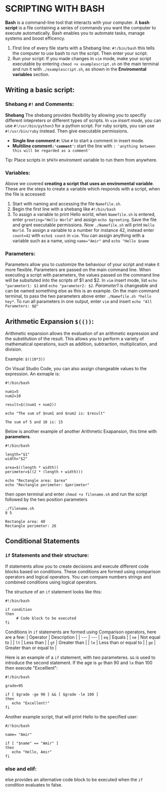 # **SCRIPTING WITH BASH**

**Bash** is a command-line tool that interacts with your computer. A **bash script** is a file containing a series of commands you want the computer to execute automatically.
Bash enables you to automate tasks, manage systems and boost efficency.

1) FIrst line of every file starts with a Shebang line: `#!/bin/bash` this tells the computer to use bash to run the script. Then enter your script. 
2) Run your script: If you made changes in `vim` mode, make your script executable by entering `chmod +x examplescript.sh` on the main terminal and run it with `./examplescript.sh`, as shown in the **Enviromental variables** section. 

## **Writing a basic script**:

### **Shebang `#!` and Comments**:
**Shebang** The shebang provides flexibility by allowing you to specifiy different intepreters or different types of scripts. In `vim` *insert mode*, you can use `#!/usr/bin/python3` for a python script. For ruby scripts, you can use `#!/usr/bin/ruby` instead. Then give executable permissions. 

- **Single line comment `#`:** Use `#` to start a comment in insert mode. 
- **Multiline comment`:'comment'`:** start the line with `: 'anything between this will be regarded as a comment'`

Tip: Place scripts in `$PATH` enviroment variable to run them from anywhere.

### **Variables**:
Above we covered **creating a script that uses an enviromental variable**. These are the steps to create a variable which responds with a script, when the file is accessed: 
1) Start with naming and accessing the file `Namefile.sh`.
2) Begin the first line with a shebang like `#!/bin/bash`
3) To assign a variable to print Hello world, when `Namefile.sh` is entered, enter `greeting="Hello World"` and assign `echo $greeting`. Save the file and grant executable permissions. Now `./Namefile.sh` will print `Hello World`. To assign a variable to a number for instance 42, instead enter `count=42` with `echo$ count` in `vim`.
You can assign anything with a variable such as a name, using `name="Amir"` and `echo "Hello $name`

### **Parameters**:
Parameters allow you to customize the behaviour of your script and make it more flexible. Parameters are passed on the main command line. When executing a script with parameters, the values passed on the command line will be subsituted into the scripts of $1 and $2.
In `vim` insert mode, list `echo "parameter1: $1` and `echo "parameter2: $2`. *Parameter1* is changeable and can be named something else as this is an example. 
On the main command terminal, to pass the two parameters above enter `./Namefile.sh *hello hey*`. To run all parameters in one output, enter `vim` and insert `echo "All Parameters: $@"`

## **Arithmetic Expansion** `$(())`:
Arithmetic expansion allows the evaluation of an arithmetic expression and the substitution of the result. This allows you to perform a variety of mathematical operations, such as addition, subtraction, multiplication, and division.

Example: `$((10*3))`

On Visual Studio Code, you can also assign changeable values to the expression. An exmaple is:
``` 
#!/bin/bash 

num1=5
num2=10

result=$((num1 + num2))

echo "The sum of $num1 and $num2 is: $result"
```
```
The sum of 5 and 10 is: 15
```

Below is another example of another Arithmetic Exapansion, this time with **parameters**.
```
#!/bin/bash

length="$1"
width="$2"

area=$((length * width))
perimeter=$((2 * (length + width)))

echo "Rectangle area: $area"
echo "Rectangle perimeter: $perimeter"
```
then open terminal and enter `chmod +x filename.sh` and run the script followed by the two position parameters 
```
./filename.sh
8 5
```
```
Rectangle area: 40
Rectangle perimeter: 26
``` 

## **Conditional Statements**

### **`if` Statements and their structure**:
If statements allow you to create decisions and execute different code blocks based on conditions. These conditions are formed using comparison operators and logical operators. You can compare numbers strings and combined conditions using logical operators.

The structure of an `if` statement looks like this:
```
#!/bin/bash

if condition
then
     # Code block to be executed
fi
```
Conditions in `if` statements are formed using Comparison operators, here are a few: 
| Operator | Description |
| --- | --- |
| `eq` | Equals |
| `ne` | Not equal to |
| `lt` | Less than |
| `gt` | Greater than |
| `le` | Less than or equal to |
| `ge` | Greater than or equal to |

Here is an example of a `if` statement, with *two* parameteres. `&&` is used to introduce the second statement. If the age is `ge` than 90 and `le` than 100 then execute "Excelllent":

```
#!/bin/bash

grade=95

if [ $grade -ge 90 ] && [ $grade -le 100 ]
then
   echo "Excellent!"
fi
```

Another example script, that will print Hello to the specified user:
```
#/!bin/bash

name= "Amir"

if [ "$name" == "Amir" ]
then
   echo "Hello, Amir"
fi
```

### **else and elif**:
else provides an alternative code block to be executed when the `if` condition evaluates to false.